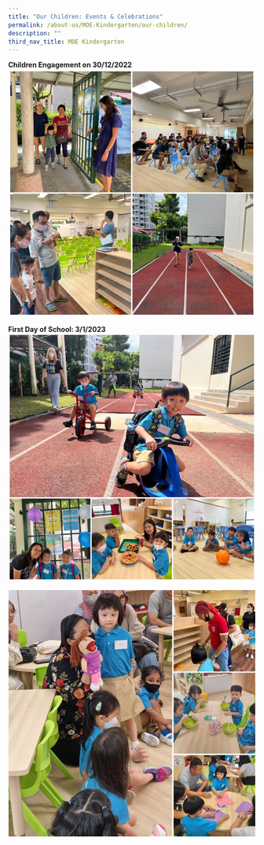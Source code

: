 ```yaml
---
title: "Our Children: Events & Celebrations"
permalink: /about-us/MOE-Kindergarten/our-children/
description: ""
third_nav_title: MOE Kindergarten
---
```



**Children Engagement on 30/12/2022**
![](/images/2023%20MK/Picture20.jpg)

**First Day of School: 3/1/2023**
![](/images/2023%20MK/Picture21.jpg)

![](/images/2023%20MK/Picture22.jpg)